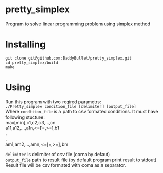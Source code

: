 # pretty_simplex
Program to solve linear programming problem using simplex method

# Installing
```
git clone git@github.com:DaddyBullet/pretty_simplex.git
cd pretty_simplex/build
make
```
# Using
Run this program with two reqired parametrs:</br>
```./Pretty_simplex condition_file [delimiter] [output_file]```</br>
Where ```condtiton_file``` is a path to csv formated conditions.
It must have following stucture:</br>
max[min],c1,c2,c3,...,cn</br>
a11,a12,...,a1n,<=[=,>=],b1</br>
.</br>
.</br>
am1,am2,...,amn,<=[=,>=],bm</br>

```delimiter``` is delimiter of csv file (coma by defaut)</br>
```output_file``` path to result file (by default program print result to stdout)</br>
Result file will be csv formated with coma as a separator.

